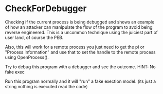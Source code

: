 # CheckForDebugger
Checking if the current process is being debugged and shows an example of how an attacker can manipulate the flow of the program to avoid being reverse engineered. This is a uncommon technique using the juiciest part of user land, of course the PEB.


Also, this will work for a remote process you just need to get the pi or "Process Information" and use that to set the handle to the remote process using OpenProcess().

Try to debug this program with a debugger and see the outcome. HINT: No fake exec

Run this program normally and it will "run" a fake exection model. (its just a string nothing is executed read the code)


